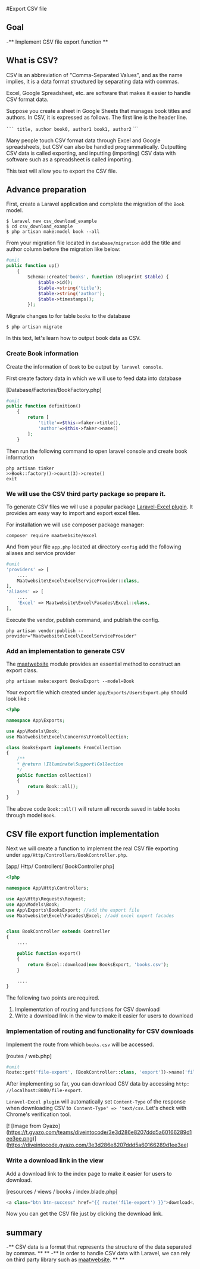 #Export CSV file

## Goal
-** Implement CSV file export function **

## What is CSV?

CSV is an abbreviation of "Comma-Separated Values", and as the name implies, it is a data format structured by separating data with commas.

Excel, Google Spreadsheet, etc. are software that makes it easier to handle CSV format data.

Suppose you create a sheet in Google Sheets that manages book titles and authors.
In CSV, it is expressed as follows. The first line is the header line.

`` ```
title, author
book0, author1
book1, author2
`` ```

Many people touch CSV format data through Excel and Google spreadsheets, but CSV can also be handled programmatically.
Outputting CSV data is called exporting, and inputting (importing) CSV data with software such as a spreadsheet is called importing.

This text will allow you to export the CSV file.

## Advance preparation

First, create a Laravel application and complete the migration of the `Book` model.

```
$ laravel new csv_download_example
$ cd csv_download_example
$ php artisan make:model book --all
```
From your migration file located in `database/migration` add the title and author column before the migration like below:

```php
#omit
public function up()
    {
        Schema::create('books', function (Blueprint $table) {
            $table->id();
            $table->string('title');
            $table->string('author');
            $table->timestamps();
        });
```

Migrate changes to for table `books` to the database

```
$ php artisan migrate
```

In this text, let's learn how to output book data as CSV.

### Create Book information
Create the information of `Book` to be output by` laravel console`.

First create factory data in which we will use to feed data into database

[Database/Factories/BookFactory.php]

```php
#omit
public function definition()
    {
        return [
            'title'=>$this->faker->title(),
            'author'=>$this->faker->name()
        ];
    }
```
Then run the following command to open laravel console and create book information

```
php artisan tinker
>>Book::factory()->count(3)->create()
exit
```
### We will use the CSV third party package so prepare it.
To generate CSV files we will use a popular package [Laravel-Excel plugin](https://github.com/SpartnerNL/Laravel-Excel). It provides am easy way to import and export excel files.

For installation we will use composer package manager:

```
composer require maatwebsite/excel  
```
And from your file `app.php` located at directory `config` add the following aliases and service provider

```php
#omit
'providers' => [  
    ....  
    Maatwebsite\Excel\ExcelServiceProvider::class,  
],  
'aliases' => [  
    ....  
    'Excel' => Maatwebsite\Excel\Facades\Excel::class,  
],  

```
Execute the vendor, publish command, and publish the config.

```
php artisan vendor:publish --provider="Maatwebsite\Excel\ExcelServiceProvider"
```

### Add an implementation to generate CSV 
The [maatwebsite](https://docs.laravel-excel.com/3.1/exports/ "doc") module provides an essential method to construct an export class.

```
php artisan make:export BooksExport --model=Book
```
Your export file which created under `app/Exports/UsersExport.php` should look like :

```php
<?php

namespace App\Exports;

use App\Models\Book;
use Maatwebsite\Excel\Concerns\FromCollection;

class BooksExport implements FromCollection
{
    /**
    * @return \Illuminate\Support\Collection
    */
    public function collection()
    {
        return Book::all();
    }
}

```

The above code `Book::all()` will return all records saved in table `books` through model `Book`.

## CSV file export function implementation
Next we will create a function to implement the real CSV file exporting under `app/Http/Controllers/BookController.php`.

[app/ Http/ Controllers/ BookController.php]

```php
<?php

namespace App\Http\Controllers;

use App\Http\Requests\Request;
use App\Models\Book;
use App\Exports\BooksExport; //add the export file
use Maatwebsite\Excel\Facades\Excel; //add excel export facades


class BookController extends Controller 
{
    ....

    public function export() 
    {
        return Excel::download(new BooksExport, 'books.csv');
    }

    ....
}
```
The following two points are required.
1. Implementation of routing and functions for CSV download
2. Write a download link in the view to make it easier for users to download

### Implementation of routing and functionality for CSV downloads
Implement the route from which `books.csv` will be accessed.

[routes / web.php]

```php
#omit
Route::get('file-export', [BookController::class, 'export'])->name('file-export');
```

After implementing so far, you can download CSV data by accessing `http: //localhost:8000/file-export`.

`Laravel-Excel plugin` will automatically set `Content-Type` of the response when downloading CSV to` Content-Type' => 'text/csv`.
Let's check with Chrome's verification tool.

[! [Image from Gyazo] (https://t.gyazo.com/teams/diveintocode/3e3d286e8207ddd5a60166289d1ee3ee.png)] (https://diveintocode.gyazo.com/3e3d286e8207ddd5a60166289d1ee3ee)

### Write a download link in the view
Add a download link to the index page to make it easier for users to download.

[resources / views / books / index.blade.php]

```php
<a class="btn btn-success" href="{{ route('file-export') }}">download</a>
```

Now you can get the CSV file just by clicking the download link.

## summary
-** CSV data is a format that represents the structure of the data separated by commas. ** **
-** In order to handle CSV data with Laravel, we can rely on third party library such as [maatwebsite](https://docs.laravel-excel.com/3.1/exports/ "doc"). ** **